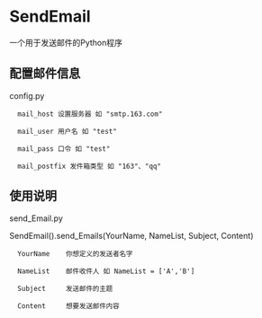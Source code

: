 # SendEmail #

一个用于发送邮件的Python程序

## 配置邮件信息

config.py

      mail_host 设置服务器 如 "smtp.163.com"
  
      mail_user 用户名 如 "test"
  
      mail_pass 口令 如 "test"
  
      mail_postfix 发件箱类型 如 "163"、"qq"

## 使用说明

send_Email.py
      
SendEmail().send_Emails(YourName, NameList, Subject, Content)
      
      YourName    你想定义的发送者名字
      
      NameList    邮件收件人 如 NameList = ['A','B']
      
      Subject     发送邮件的主题
      
      Content     想要发送邮件内容
